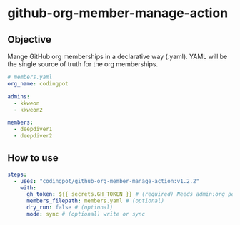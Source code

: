 # github-org-member-manage-action

## Objective

Mange GitHub org memberships in a declarative way (.yaml).
YAML will be the single source of truth for the org memberships.

```yaml
# members.yaml
org_name: codingpot

admins:
  - kkweon
  - kkweon2

members:
  - deepdiver1
  - deepdiver2
```

## How to use

```yaml
steps:
  - uses: "codingpot/github-org-member-manage-action:v1.2.2"
    with:
      gh_token: ${{ secrets.GH_TOKEN }} # (required) Needs admin:org permission
      members_filepath: members.yaml # (optional)
      dry_run: false # (optional)
      mode: sync # (optional) write or sync
```

